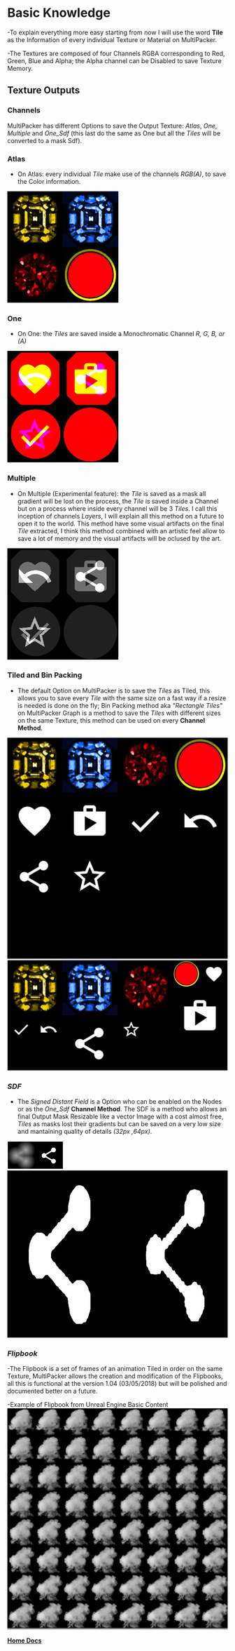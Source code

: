 # Basic Knowledge

-To explain everything more easy starting from now I will use the word **Tile** as the Information of every individual Texture or Material on MultiPacker.

-The Textures are composed of four Channels RGBA corresponding to Red, Green, Blue and Alpha; the Alpha channel can be Disabled to save Texture Memory.

## Texture Outputs

### **Channels**

MultiPacker has different Options to save the Output Texture: *Atlas*, *One*, *Multiple* and *One_Sdf* (this last do the same as One but all the *Tiles* will be converted to a mask Sdf).

### Atlas

- On Atlas: every individual *Tile* make use of the channels *RGB(A)*, to save the Color information.

![atlas](/Images/atlas.jpg)

### One

- On One: the *Tiles* are saved inside a Monochromatic Channel *R, G, B, or (A)* 

![channelRGB](/Images/channelRGB.jpg)

### Multiple

- On Multiple (Experimental feature): the *Tile* is saved as a mask all gradient will be lost on the process, the *Tile* is saved inside a Channel but on a process where inside every channel will be 3 *Tiles*. I call this inception of channels *Layers*, I will explain all this method on a future to open it to the world. This method have some visual artifacts on the final *Tile* extracted, I think this method combined with an artistic feel allow to save a lot of memory and the visual artifacts will be oclused by the art.

![channelMultiple](/Images/channelMultiple.jpg)

### **Tiled and Bin Packing**

- The default Option on MultiPacker is to save the *Tiles* as Tiled, this allows you to save every *Tile* with the same size on a fast way if a resize is needed is done on the fly; Bin Packing method aka *"Rectangle Tiles"* on MultiPacker Graph is a method to save the *Tiles* with different sizes on the same Texture, this method can be used on every **Channel Method**.

![Tiled](/Images/Tiled.jpg) ![BinPack](/Images/binpack.jpg)

### *SDF*

- The *Signed Distant Field* is a Option who can be enabled on the Nodes or as the *One_Sdf* **Channel Method**.
The SDF is a method who allows an final Output Mask Resizable like a vector Image with a cost almost free, *Tiles* as masks lost their gradients but can be saved on a very low size and mantaining quality of details *(32px ,64px)*.

![sdfTexture](/Images/sdfTexture.jpg) ![sdfMaterial](/Images/sdfMaterial.jpg)

### *Flipbook*

-The Flipbook is a set of frames of an animation Tiled in order on the same Texture, MultiPacker allows the creation and modification of the Flipbooks, all this is functional at the version 1.04 (03/05/2018) but will be polished and documented better on a future.

-Example of Flipbook from Unreal Engine Basic Content
![flipbook](/Images/flipbook.jpg)

[**Home Docs**](https://cheke.github.io/MultiPacker)

